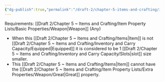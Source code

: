 ```yaml
---
{"dg-publish":true,"permalink":"/draft-2/chapter-5-items-and-crafting/item-property-lists/extra-properties/weapon/minute/"}
---
```


Requirements: [[Draft 2/Chapter 5 ~ Items and Crafting/Item Property Lists/Basic Properties/Weapon\|Weapon]] (Any)

- When this [[Draft 2/Chapter 5 ~ Items and Crafting/Items\|Item]] is not [[Draft 2/Chapter 5 ~ Items and Crafting/Inventory and Carry Capacity/Equipped\|Equipped]] it is considered to be 1 [[Draft 2/Chapter 5 ~ Items and Crafting/Inventory and Carry Capacity/Slots\|slot]] size smaller.
- This [[Draft 2/Chapter 5 ~ Items and Crafting/Items\|Item]] cannot have the [[Draft 2/Chapter 5 ~ Items and Crafting/Item Property Lists/Extra Properties/Weapon/Great\|Great]] property.